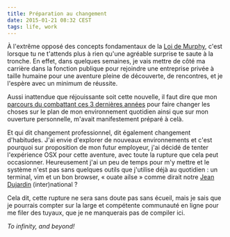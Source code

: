 ```yaml
---
title: Préparation au changement
date: 2015-01-21 08:32 CEST
tags: life, work
---
```

À l'extrême opposé des concepts fondamentaux de la [Loi de Murphy](http://fr.wikipedia.org/wiki/Loi_de_Murphy), c'est lorsque tu ne t'attends plus à rien qu'une agréable surprise te saute à la tronche. En effet, dans quelques semaines, je vais mettre de côté ma carrière dans la fonction publique pour rejoindre une entreprise privée à taille humaine pour une aventure pleine de découverte, de rencontres, et je l'espère avec un minimum de réussite.

Aussi inattendue que réjouissante soit cette nouvelle, il faut dire que mon [parcours du combattant ces 3 dernières années](/blog/2014/renonciation/) pour faire changer les choses sur le plan de mon environnement quotidien ainsi que sur mon ouverture personnelle, m'avait manifestement préparé à celà.

Et qui dit changement professionnel, dit également changement d'habitudes. J'ai envie d'explorer de nouveaux environnements et c'est pourquoi sur proposition de mon futur employeur, j'ai décidé de tenter l'expérience OSX pour cette aventure, avec toute la rupture que cela peut occasionner. Heureusement j'ai un peu de temps pour m'y mettre et le système n'est pas sans quelques outils que j'utilise déjà au quotidien : un terminal, vim et un bon browser, « ouate ailse » comme dirait notre [Jean Dujardin](http://youtu.be/J83fzP-rHio?t=1m37s) (inter)national ?

Cela dit, cette rupture ne sera sans doute pas sans écueil, mais je sais que je pourrais compter sur la large et compétente communauté en ligne pour me filer des tuyaux, que je ne manquerais pas de compiler ici.

*To infinity, and beyond!*
